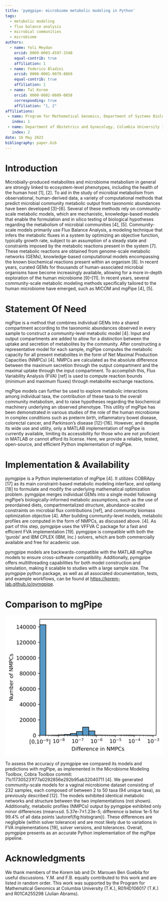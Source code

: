 ```yaml
---
title: 'pymgpipe: microbiome metabolic modeling in Python'
tags:
  - metabolic modeling
  - flux balance analysis
  - microbial communities
  - microbiome
authors:
  - name: Yoli Meydan
    orcid: 0009-0003-4597-3340
    equal-contrib: true
    affiliation: 1
  - name: Federico Bladini
    orcid: 0000-0001-9079-8869
    equal-contrib: true 
    affiliation: 1
  - name: Tal Korem
    orcid: 0000-0002-0609-0858
    corresponding: true 
    affiliation: "1, 2"
affiliations:
 - name: Program for Mathematical Genomics, Department of Systems Biology, Columbia University Irving Medical Center, New York, NY, USA
   index: 1
 - name: Department of Obstetrics and Gynecology, Columbia University Irving Medical Center, New York, NY, USA
   index: 2
date: 16 May 2023
bibliography: paper.bib
---
```


# Introduction

Microbially-produced metabolites and microbiome metabolism in general are strongly linked to ecosystem-level phenotypes, including the health of the human host [1], [2]. To aid in the study of microbial metabolism from observational, human-derived data, a variety of computational methods that predict microbial community metabolic output from taxonomic abundances have been developed [3]–[6]. Several of these methods rely on community-scale metabolic models, which are mechanistic, knowledge-based models that enable the formulation and in silico testing of biological hypotheses regarding the metabolism of microbial communities [4], [5]. Community-scale models primarily use Flux Balance Analysis, a modeling technique that infers the metabolic fluxes in a system by optimizing an objective function, typically growth rate, subject to an assumption of a steady state and constraints imposed by the metabolic reactions present in the system [7]. These metabolic reactions are obtained from genome-scale metabolic networks (GEMs), knowledge-based computational models encompassing the known biochemical   reactions present within an organism [8]. In recent years, curated GEMs for thousands of human-associated microbial organisms have become increasingly available, allowing for a more in-depth exploration of the human microbiome [9]–[11].  In recent years, several community-scale metabolic modeling methods specifically tailored to the human microbiome have emerged, such as MICOM and mgPipe [4], [5].

# Statement Of Need

mgPipe is a method that combines individual GEMs into a shared compartment according to the taxonomic abundances observed in every sample to construct a community-level metabolic model [4]. Input and output compartments are added to allow for a distinction between the uptake and secretion of metabolites by the community. After constructing a representative model for each sample, mgPipe computes the metabolic capacity for all present metabolites in the form of Net Maximal Production Capacities (NMPCs) [4]. NMPCs are calculated as the absolute difference between the maximum secretion through the output compartment and the maximal uptake through the input compartment. To accomplish this, Flux Variability Analysis (FVA) [ref] is used to compute reaction bounds (minimum and maximum fluxes) through metabolite exchange reactions. 

mgPipe models can further be used to explore metabolic interactions among individual taxa, the contribution of these taxa to the overall community metabolism, and to raise hypotheses regarding the biochemical machinery underlying an observed phenotype. This utility of mgPipe has been demonstrated in various studies of the role of the human microbiome in complex conditions such as preterm birth, inflammatory bowel disease, colorectal cancer, and Parkinson’s disease [12]–[16]. However, and despite its wide use and utility, only a MATLAB implementation of mgPipe is currently available, limiting its accessibility for those who are not proficient in MATLAB or cannot afford its license. Here, we provide a reliable, tested, open-source, and efficient Python implementation of mgPipe.

# Implementation & Availability

pymgpipe is a Python implementation of mgPipe [4]. It utilizes COBRApy [17] as its main constraint-based metabolic modeling interface, and optlang [18] to formulate and modify the underlying mathematical optimization problem. pymgpipe merges individual GEMs into a single model following  mgPipe’s biologically-informed metabolic assumptions, such as the use of preordained  diets, compartmentalized structure, abundance-scaled constraints on microbial flux contributions [ref], and community biomass optimization objective [4]. After building community-level models, metabolic profiles are computed in the form of NMPCs, as discussed above. [4]. As part of this step, pymgpipe uses the VFFVA C package for a fast and efficient FVA implementation [19]. pymgpipe is compatible with both the ‘gurobi’ and IBM CPLEX (IBM, Inc.) solvers, which are both commercially available and free for academic use.

pymgpipe models are backwards-compatible with the MATLAB mgPipe models to ensure cross-software compatibility. Additionally, pymgpipe offers multithreading capabilities for both model construction and simulation, making it scalable to studies with a large sample size. The pymgpipe python package, as well as all associated documentation, tests, and example workflows, can be found at https://korem-lab.github.io/pymgpipe.

# Comparison to mgPipe

![Histogram of magnitude of differences in NMPCs between mgPipe and pymgpipe.\label{fig:histogram}](figure.png)

To assess the accuracy of pymgpipe we compared its models and predictions with mgPipe, as implemented in the Microbiome Modeling Toolbox, Cobra Toolbox commit:  71c117305231f77a0292856e292b95ab32040711 [4]. We generated community-scale models for a vaginal microbiome dataset consisting of 232 samples, each composed of between 2 to 50 taxa (94 unique taxa), as previously described [12]. The models exhibited identical metabolic networks and structure between the two implementations (not shown). Additionally, metabolic profiles (NMPCs) output by pymgpipe exhibited only minor differences (mean±sd. 5.37e-7±1.23e-5; difference is below 1e-5 for 99.4% of all data points \autoref{fig:histogram}). These differences are negligible (within solver tolerance) and are most likely due to variations in FVA implementations [19], solver versions, and tolerances. Overall, pymgpipe presents as an accurate Python implementation of the mgPipe pipeline. 

# Acknowledgments 

We thank members of the Korem lab and Dr. Marouen Ben Guebila for useful discussions. Y.M. and F.B. equally contributed to this work and are listed in random order. This work was supported by the Program for Mathematical Genomics at Columbia University (T.K.), R01HD106017 (T.K.) and R01CA255298 (Julian Abrams). 